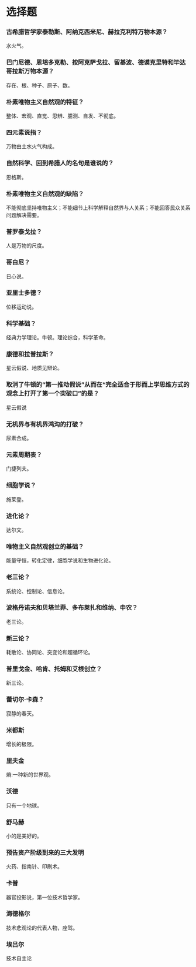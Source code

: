 # 选择题
### 古希腊哲学家泰勒斯、阿纳克西米尼、赫拉克利特万物本源？
水火气。
### 巴门尼德、恩培多克勒、按阿克萨戈拉、留基波、德谟克里特和毕达哥拉斯万物本源？
存在、根、种子、原子、数。
### 朴素唯物主义自然观的特征？
整体、宏观、直觉、思辨、臆测、自发、不彻底。
### 四元素说指？
万物由土水火气构成。
### 自然科学、回到希腊人的名句是谁说的？
恩格斯。
### 朴素唯物主义自然观的缺陷？
不能彻底坚持唯物主义；不能细节上科学解释自然界与人关系；不能回答民众关系问题解决需要。
### 普罗泰戈拉？
人是万物的尺度。
### 哥白尼？
日心说。
### 亚里士多德？
位移运动说。
### 科学基础？
经典力学理论。牛顿。理论综合，科学革命。
### 康德和拉普拉斯？
星云假说、地质见辩论。
### 取消了牛顿的“第一推动假说”从而在“完全适合于形而上学思维方式的观念上打开了第一个突破口”的是？
星云假说
### 无机界与有机界鸿沟的打破？
尿素合成。
### 元素周期表？
门捷列夫。
### 细胞学说？
施莱登。
### 进化论？
达尔文。
### 唯物主义自然观创立的基础？
能量守恒，转化定律，细胞学说和生物进化论。
### 老三论？
系统论、控制论、信息论。
### 波格丹诺夫和贝塔兰菲、多布莱扎和维纳、申农？
老三论。
### 新三论？
耗散论、协同论、突变论和超循环论。
### 普里戈金、哈肯、托姆和艾根创立？
新三论。
### 蕾切尔·卡森？
寂静的春天。
### 米都斯
增长的极限。
### 里夫金
熵:一种新的世界观。
### 沃德
只有一个地球。
### 舒马赫
小的是美好的。
### 预告资产阶级到来的三大发明
火药、指南针、印刷术。
### 卡普
器官投影说，第一位技术哲学家。
### 海德格尔
技术悲观论的代表人物，座驾。
### 埃吕尔
技术自主论
